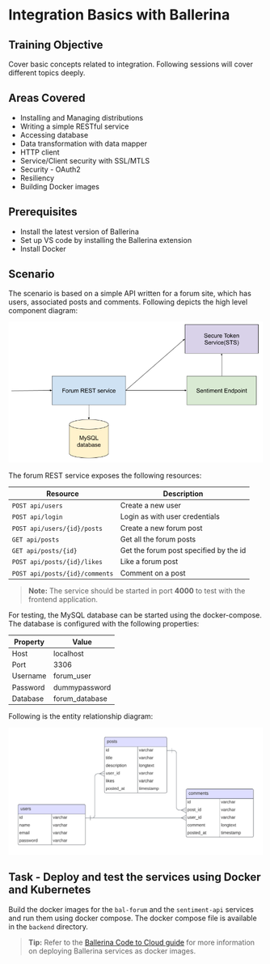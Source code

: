 # Integration Basics with Ballerina

## Training Objective

Cover basic concepts related to integration. Following sessions will cover different topics deeply.

## Areas Covered

- Installing and Managing distributions
- Writing a simple RESTful service
- Accessing database
- Data transformation with data mapper
- HTTP client
- Service/Client security with SSL/MTLS
- Security - OAuth2
- Resiliency
- Building Docker images

## Prerequisites

- Install the latest version of Ballerina
- Set up VS code by installing the Ballerina extension
- Install Docker

## Scenario

The scenario is based on a simple API written for a forum site, which has users, associated posts and comments. Following depicts the high level component diagram:

![Component Diagram](images/bal-forum.png)

The forum REST service exposes the following resources:

| Resource                       | Description                            |
|--------------------------------|----------------------------------------|
| `POST api/users`               | Create a new user                      |
| `POST api/login`               | Login as with user credentials         |
| `POST api/users/{id}/posts`    | Create a new forum post                |
| `GET api/posts`                | Get all the forum posts                |
| `GET api/posts/{id}`           | Get the forum post specified by the id |
| `POST api/posts/{id}/likes`    | Like a forum post                      |
| `POST api/posts/{id}/comments` | Comment on a post                      |

> **Note:** The service should be started in port **4000** to test with the frontend application.

For testing, the MySQL database can be started using the docker-compose. The database is configured with the following properties:

| Property | Value          |
|----------|----------------|
| Host     | localhost      |
| Port     | 3306           |
| Username | forum_user     |
| Password | dummypassword  |
| Database | forum_database |

Following is the entity relationship diagram:

![Entity Relationship Diagram](images/bal-forum-erd.png)

## Task - Deploy and test the services using Docker and Kubernetes

Build the docker images for the `bal-forum` and the `sentiment-api` services and run them using docker compose. The docker compose file is available in the `backend` directory.

> **Tip:** Refer to the [Ballerina Code to Cloud guide](https://ballerina.io/learn/code-to-cloud-deployment/) for more information on deploying Ballerina services as docker images.
